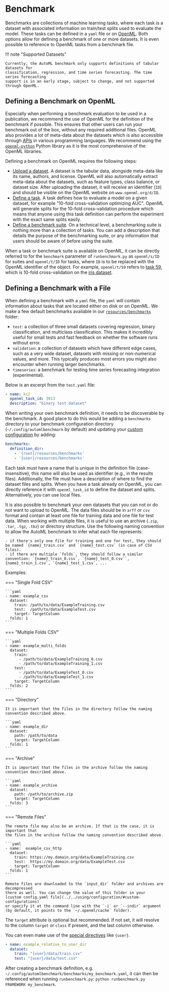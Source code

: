# Benchmark

Benchmarks are collections of machine learning tasks, where each task is a dataset
with associated information on train/test splits used to evaluate the model.
These tasks can be defined in a `yaml` file or on [OpenML](https://www.openml.org).
Both options allow for defining a benchmark of one or more datasets.
It is even possible to reference to OpenML tasks from a benchmark file.

!!! note "Supported Datasets"
    
    Currently, the AutoML benchmark only supports definitions of tabular datasets for
    classification, regression, and time series forecasting. The time series forecasting
    support is in an early stage, subject to change, and not supported through OpenML.

## Defining a Benchmark on OpenML
Especially when performing a benchmark evaluation to be used in a publication, we
recommend the use of OpenML for the definition of the benchmark if possible. This
ensures that other users can run your benchmark out of the box, without any required
additional files. OpenML also provides a lot of meta-data about the datasets which is
also accessible through [APIs](https://www.openml.org/apis) in various programming 
languages. We recommend using the [`openml-python`](https://openml.github.io/openml-python)
Python library as it is the most comprehensive of the OpenML libraries.

Defining a benchmark on OpenML requires the following steps:

 - [Upload a dataset](https://openml.github.io/openml-python/main/examples/30_extended/create_upload_tutorial.html#sphx-glr-examples-30-extended-create-upload-tutorial-py). 
   A dataset is the tabular data, alongside meta-data like its name,
   authors, and license. OpenML will also automatically extract meta-data about the
   datasets, such as feature types, class balance, or dataset size. After uploading the
   dataset, it will receive an identifier (`ID`) and should be visible on the OpenML
   website on `www.openml.org/d/ID`.
 - [Define a task](https://openml.github.io/openml-python/main/generated/openml.tasks.create_task.html#openml.tasks.create_task). 
   A task defines how to evaluate a model on a given dataset, for example
   "10-fold cross-validation optimizing AUC". OpenML will generate splits for the 10-fold
   cross-validation procedure which means that anyone using this task definition can 
   perform the experiment with the exact same splits easily.
 - [Define a benchmark suite](https://openml.github.io/openml-python/main/examples/30_extended/suites_tutorial.html#sphx-glr-examples-30-extended-suites-tutorial-py). 
   On a technical level, a benchmarking suite is nothing more than a collection of tasks. 
   You can add a description that details the purpose of the benchmarking suite, or any 
   information that users should be aware of before using the suite.

When a task or benchmark suite is available on OpenML, it can be directly referred to
for the `benchmark` parameter of `runbenchmark.py` as `openml/s/ID` for suites and 
`openml/t/ID` for tasks, where `ID` is to be replaced with the OpenML identifier of the
object. For example, `openml/t/59` refers to [task 59](https://www.openml.org/t/59), 
which is 10-fold cross-validation on the [iris dataset](https://www.openml.org/d/61).

## Defining a Benchmark with a File

When defining a benchmark with a `yaml` file, the `yaml` will contain information about
tasks that are located either on disk or on OpenML. We make a few default benchmarks
available in our [`resources/benchmarks`](../../resources/benchmarks) folder:

 * `test`: a collection of three small datasets covering regression, binary classification, 
    and multiclass classification. This makes it incredibly useful for small tests and
    fast feedback on whether the software runs without error.
 * `validation`: a collection of datasets which have different edge cases, such as a
    very wide dataset, datasets with missing or non-numerical values, and more. This
    typically produces most errors you might also encounter when running larger 
    benchmarks.
 * `timeseries`: a benchmark for testing time series forecasting integration (experimental).

Below is an excerpt from the `test.yaml` file:

```yaml
- name: kc2
  openml_task_id: 3913
  description: "binary test dataset"
```

When writing your own benchmark definition, it needs to be discoverable by the benchmark.
A good place to do this would be adding a `benchmarks` directory to your benchmark
configuration directory (`~/.config/automlbenchmark` by default) and updating your
[custom configuration](../../using/configuration/#custom-configurations) by adding:

```yaml
benchmarks:                     
  definition_dir:               
    - '{root}/resources/benchmarks'
    - '{user}/resources/benchmarks'
```

Each task must have a name that is unique in the definition file (case-insensitive),
this name will also be used as identifier (e.g., in the results files).
Additionally, the file must have a description of where to find the dataset files
and splits. When you have a task already on OpenML, you can directly reference it with
`openml_task_id` to define the dataset and splits. Alternatively, you can use local files.

It is also possible to benchmark your own datasets that you can not or do not want to
upload to OpenML. The data files should be in `arff` or `csv` format and contain at least 
one file for training data and one file for test data. When working with multiple files,
it is useful to use an archive (`.zip`, `.tar`, `.tgz`, `.tbz`) or directory structure. 
Use the following naming convention to allow the AutoML benchmark to infer what each file represents:

    - if there's only one file for training and one for test, they should be named `{name}_train.csv` and `{name}_test.csv` (in case of CSV files).
    - if there are multiple `folds`, they should follow a similar convention: `{name}_train_0.csv`, `{name}_test_0.csv``, {name}_train_1.csv`, `{name}_test_1.csv`, ...

Examples:

=== "Single Fold CSV"

    ```yaml
    - name: example_csv
      dataset:
        train: /path/to/data/ExampleTraining.csv
        test:  /path/to/data/ExampleTest.csv
        target: TargetColumn
      folds: 1
    ```

=== "Multiple Folds CSV"

    ```yaml
    - name: example_multi_folds
      dataset:
        train: 
          - /path/to/data/ExampleTraining_0.csv
          - /path/to/data/ExampleTraining_1.csv
        test:  
          - /path/to/data/ExampleTest_0.csv
          - /path/to/data/ExampleTest_1.csv
        target: TargetColumn
      folds: 2
    ```

=== "Directory"

    It is important that the files in the directory follow the naming convention described above.

    ```yaml
    - name: example_dir
      dataset: 
        path: /path/to/data
        target: TargetColumn
      folds: 1
    ```

=== "Archive"

    It is important that the files in the archive follow the naming convention described above.

    ```yaml
    - name: example_archive
      dataset:
        path: /path/to/archive.zip
        target: TargetColumn
      folds: 3
    ```

=== "Remote Files"

    The remote file may also be an archive. If that is the case, it is important that 
    the files in the archive follow the naming convention described above.

    ```yaml
    - name:  example_csv_http
      dataset:
        train: https://my.domain.org/data/ExampleTraining.csv
        test:  https://my.domain.org/data/ExampleTest.csv
        target: TargetColumn
      folds: 1
    ```

    Remote files are downloaded to the `input_dir` folder and archives are decompressed 
    there as well. You can change the value of this folder in your 
    [custom config.yaml file](../../using/configuration/#custom-configurations) 
    or specify it at the command line with the `-i` or `--indir` argument 
    (by default, it points to the `~/.openml/cache` folder).


The `target` attribute is optional but recommended. If not set, it will resolve to the 
column `target` or `class` if present, and the last column otherwise.

You can even make use of the [special directives](../../using/configuration/#custom-configurations) like `{user}`.

```yaml
- name: example_relative_to_user_dir
  dataset:
    train: "{user}/data/train.csv"
    test: "{user}/data/test.csv"
```

After creating a benchmark definition, e.g. `~/.config/automlbenchmark/benchmarks/my_benchmark.yaml`,
it can then be referenced when running `runbenchmark.py`: `python runbenchmark.py FRAMEWORK my_benchmark`.